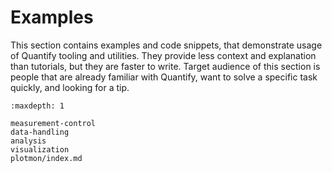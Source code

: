 # Examples

This section contains examples and code snippets,
that demonstrate usage of Quantify tooling and utilities.
They provide less context and explanation than tutorials,
but they are faster to write.
Target audience of this section is people that are already familiar
with Quantify, want to solve a specific task quickly, and looking for a tip.

```{toctree}
:maxdepth: 1

measurement-control
data-handling
analysis
visualization
plotmon/index.md
```
